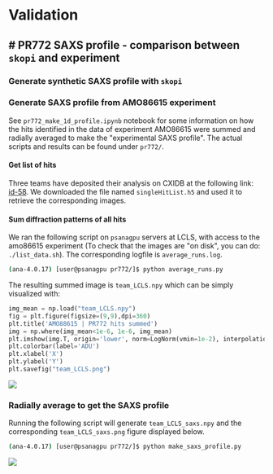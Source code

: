# Validation

## # PR772 SAXS profile - comparison between `skopi` and experiment

### Generate synthetic SAXS profile with `skopi`

### Generate SAXS profile from AMO86615 experiment

See `pr772_make_1d_profile.ipynb` notebook for some information on how the hits identified in the data of experiment AMO86615 were summed and radially averaged to make the "experimental SAXS profile". The actual scripts and results can be found under `pr772/`.

####  Get list of hits

Three teams have deposited their analysis on CXIDB at the following link: [id-58](https://www.cxidb.org/id-58.html).
We downloaded the file named `singleHitList.h5` and used it to retrieve the corresponding images.

#### Sum diffraction patterns of all hits

We ran the following script on `psanagpu` servers at LCLS, with access to the amo86615 experiment (To check that the images are "on disk", you can do: `./list_data.sh`). The corresponding logfile is `average_runs.log`.

```bash
(ana-4.0.17) [user@psanagpu pr772/]$ python average_runs.py
```

The resulting summed image is `team_LCLS.npy` which can be simply visualized with:
```python
img_mean = np.load("team_LCLS.npy")
fig = plt.figure(figsize=(9,9),dpi=360)
plt.title('AMO88615 | PR772 hits summed')
img = np.where(img_mean<1e-6, 1e-6, img_mean)
plt.imshow(img.T, origin='lower', norm=LogNorm(vmin=1e-2), interpolation='gaussian')
plt.colorbar(label='ADU')
plt.xlabel('X')
plt.ylabel('Y')
plt.savefig("team_LCLS.png")
```
<img src="https://github.com/fredericpoitevin/skopi/blob/main/examples/notebooks/figures/pr772/team_LCLS.png">

### Radially average to get the SAXS profile

Running the following script will generate `team_LCLS_saxs.npy` and the corresponding `team_LCLS_saxs.png` figure displayed below.

```bash
(ana-4.0.17) [user@psanagpu pr772/]$ python make_saxs_profile.py
```
<img src="https://github.com/fredericpoitevin/skopi/blob/main/examples/notebooks/figures/pr772/team_LCLS_saxs.png">


